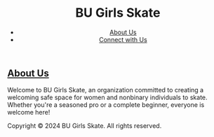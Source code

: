 <!DOCTYPE html>
<html lang="en">
<head>
    <meta charset="UTF-8">
    <meta name="viewport" content="width=device-width, initial-scale=1.0">
    <link rel="stylesheet" href="styles.css">
</head>
<body>

<header>
    <h1>BU Girls Skate</h1>
    <nav>
        <ul>
            <li><a href="#about">About Us</a></li>
            <li><a href="#connect">Connect with Us</a></li>
        </ul>
    </nav>
</header>

<main>
  <section id="about">
    <h2><a href="https://instagram.com/bugirlsskate" target="_blank">About Us</a></h2>
    <p>Welcome to BU Girls Skate, an organization committed to creating a welcoming safe space for women and nonbinary individuals to skate. Whether you're a seasoned pro or a complete beginner, everyone is welcome here!</p>
</section>
        


</main>

<footer>
    <p>Copyright &copy; 2024 BU Girls Skate. All rights reserved.</p>
</footer>

</body>
</html>
